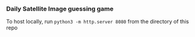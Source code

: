 ### Daily Satellite Image guessing game
To host locally, run `python3 -m http.server 8080` from the directory of this repo
